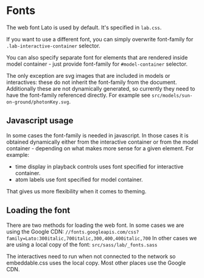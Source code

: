 # Fonts

The web font Lato is used by default. It's specified in `lab.css`.

If you want to use a different font, you can simply overwrite font-family for `.lab-interactive-container` selector.

You can also specify separate font for elements that are rendered inside model container - just provide font-family for `#model-container` selector.

The only exception are svg images that are included in models or interactives: these do not inherit the font-family
from the document. Additionally these are not dynamically generated, so currently they need to have the font-family referenced directly. For example see `src/models/sun-on-ground/photonKey.svg`.

## Javascript usage

In some cases the font-family is needed in javascript. In those cases it is obtained dynamically
either from the interactive container or from the model container - depending on what makes more
sense for a given element. For example: 

- time display in playback controls uses font specified for interactive container.
- atom labels use font specified for model container. 

That gives us more flexibility when it comes to theming.

## Loading the font

There are two methods for loading the web font. In some cases we are using the Google CDN:
`//fonts.googleapis.com/css?family=Lato:300italic,700italic,300,400,400italic,700`
In other cases we are using a local copy of the font:
`src/sass/lab/_fonts.sass`

The interactives need to run when not connected to the network so embeddable.css uses the local copy.
Most other places use the Google CDN.
